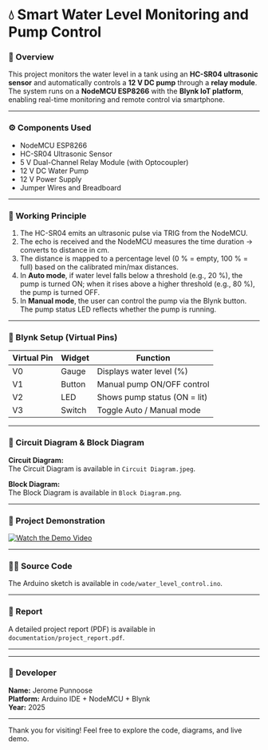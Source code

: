 # 💧 Smart Water Level Monitoring and Pump Control

### 📘 Overview  
This project monitors the water level in a tank using an **HC-SR04 ultrasonic sensor** and automatically controls a **12 V DC pump** through a **relay module**. The system runs on a **NodeMCU ESP8266** with the **Blynk IoT platform**, enabling real-time monitoring and remote control via smartphone.

---

### ⚙️ Components Used  
- NodeMCU ESP8266  
- HC-SR04 Ultrasonic Sensor  
- 5 V Dual-Channel Relay Module (with Optocoupler)  
- 12 V DC Water Pump  
- 12 V Power Supply  
- Jumper Wires and Breadboard

---

### 🧠 Working Principle  
1. The HC-SR04 emits an ultrasonic pulse via TRIG from the NodeMCU.  
2. The echo is received and the NodeMCU measures the time duration → converts to distance in cm.  
3. The distance is mapped to a percentage level (0 % = empty, 100 % = full) based on the calibrated min/max distances.  
4. In **Auto mode**, if water level falls below a threshold (e.g., 20 %), the pump is turned ON; when it rises above a higher threshold (e.g., 80 %), the pump is turned OFF.  
5. In **Manual mode**, the user can control the pump via the Blynk button. The pump status LED reflects whether the pump is running.

---

### 📱 Blynk Setup (Virtual Pins)  
| Virtual Pin | Widget       | Function                        |
|-------------|--------------|----------------------------------|
| V0          | Gauge        | Displays water level (%)         |
| V1          | Button       | Manual pump ON/OFF control       |
| V2          | LED          | Shows pump status (ON = lit)     |
| V3          | Switch       | Toggle Auto / Manual mode        |


---

### 📂 Circuit Diagram & Block Diagram  


**Circuit Diagram:**  
The Circuit Diagram is available in `Circuit Diagram.jpeg`.

**Block Diagram:**  
The Block Diagram is available in `Block Diagram.png`.


---

### 🎥 Project Demonstration  
[![Watch the Demo Video]([https://img.youtube.com/vi/1mVJVF7FysNmHoguVx9TnmTg_7pHMOXsj/0.jpg)](https://drive.google.com/file/d/1mVJVF7FysNmHoguVx9TnmTg_7pHMOXsj/view?usp=drive_link](https://drive.google.com/file/d/1mVJVF7FysNmHoguVx9TnmTg_7pHMOXsj/view?usp=drive_link))

---

### 🧑‍💻 Source Code  
The Arduino sketch is available in `code/water_level_control.ino`.

---

### 🧾 Report  
A detailed project report (PDF) is available in `documentation/project_report.pdf`.

---


---

### 🎉 Developer  
**Name:** Jerome Punnoose  
**Platform:** Arduino IDE + NodeMCU + Blynk  
**Year:** 2025

---

Thank you for visiting! Feel free to explore the code, diagrams, and live demo. 
